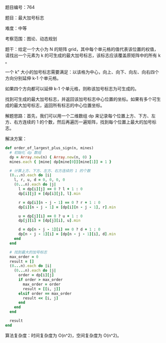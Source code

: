 题目编号：764

题目：最大加号标志

难度：中等

考察范围：图论、动态规划

题干：给定一个大小为 N 的矩阵 grid，其中每个单元格的值代表该位置的权值，请找出一个元素为 k 的可生成的最大加号标志，该标志应该覆盖原矩阵中的所有 k 。

一个 k" 大小的加号标志需要满足：以该格为中心，向上、向下、向左、向右四个方向分别延伸 k-1 个单元格。

如果四个方向都可以延伸 k-1 个单元格，则称该加号标志为可生成的。

找到可生成的最大加号标志，并返回该加号标志中心位置的坐标。如果有多个可生成的最大加号标志，返回所有标志的中心位置坐标。

解题思路：首先，我们可以用一个二维数组 dp 来记录每个位置上方、下方、左方、右方连续的 1 的个数，然后再遍历一遍矩阵，找到每个位置上最大的加号标志。

解决方案：

```ruby
def order_of_largest_plus_sign(n, mines)
  # 初始化 dp 数组
  dp = Array.new(n) { Array.new(n, 0) }
  mines.each { |mine| dp[mine[0]][mine[1]] = 1 }

  # 计算上方、下方、左方、右方连续的 1 的个数
  (0...n).each do |i|
    l, r, u, d = 0, 0, 0, 0
    (0...n).each do |j|
      l = dp[i][j] == 0 ? l + 1 : 0
      dp[i][j] = [dp[i][j], l].min

      r = dp[i][n - j - 1] == 0 ? r + 1 : 0
      dp[i][n - j - 1] = [dp[i][n - j - 1], r].min

      u = dp[j][i] == 0 ? u + 1 : 0
      dp[j][i] = [dp[j][i], u].min

      d = dp[n - j - 1][i] == 0 ? d + 1 : 0
      dp[n - j - 1][i] = [dp[n - j - 1][i], d].min
    end
  end

  # 找到最大的加号标志
  max_order = 0
  result = []
  (0...n).each do |i|
    (0...n).each do |j|
      order = dp[i][j]
      if order > max_order
        max_order = order
        result = [[i, j]]
      elsif order == max_order
        result << [i, j]
      end
    end
  end

  result
end
```

算法复杂度：时间复杂度为 O(n^2)，空间复杂度为 O(n^2)。